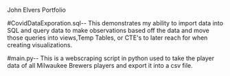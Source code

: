 John Elvers Portfolio

#CovidDataExporation.sql-- This demonstrates my ability to import data into SQL and query data to make observations based off the data and move those queries into views,Temp Tables, or CTE's to later reach for when creating visualizations.

#main.py-- This is a webscraping script in python used to take the player data of all Milwaukee Brewers players and export it into a csv file. 
